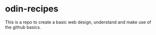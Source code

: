 # odin-recipes
This is a repo to create a basic web design, understand and make use of the github basics.
